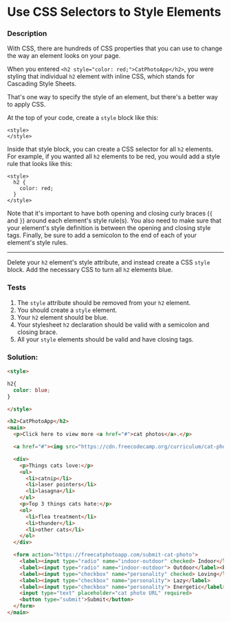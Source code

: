 # Use CSS Selectors to Style Elements

### Description

With CSS, there are hundreds of CSS properties that you can use to change the way an element looks on your page.

When you entered `<h2 style="color: red;">CatPhotoApp</h2>`, you were styling that individual `h2` element with inline CSS, which stands for Cascading Style Sheets.

That's one way to specify the style of an element, but there's a better way to apply CSS.

At the top of your code, create a `style` block like this:
```
<style>
</style>
```
Inside that style block, you can create a CSS selector for all `h2` elements. For example, if you wanted all `h2` elements to be red, you would add a style rule that looks like this:
```
<style>
  h2 {
    color: red;
  }
</style>
```
Note that it's important to have both opening and closing curly braces (`{` and `}`) around each element's style rule(s). You also need to make sure that your element's style definition is between the opening and closing style tags. Finally, be sure to add a semicolon to the end of each of your element's style rules.

---

Delete your `h2` element's style attribute, and instead create a CSS `style` block. Add the necessary CSS to turn all `h2` elements blue.

### Tests

1. The `style` attribute should be removed from your `h2` element.
2. You should create a `style` element.
3. Your `h2` element should be blue.
4. Your stylesheet `h2` declaration should be valid with a semicolon and closing brace.
5. All your `style` elements should be valid and have closing tags.

### Solution:

```html
<style>

h2{
  color: blue;
}

</style>

<h2>CatPhotoApp</h2>
<main>
  <p>Click here to view more <a href="#">cat photos</a>.</p>

  <a href="#"><img src="https://cdn.freecodecamp.org/curriculum/cat-photo-app/relaxing-cat.jpg" alt="A cute orange cat lying on its back."></a>

  <div>
    <p>Things cats love:</p>
    <ul>
      <li>catnip</li>
      <li>laser pointers</li>
      <li>lasagna</li>
    </ul>
    <p>Top 3 things cats hate:</p>
    <ol>
      <li>flea treatment</li>
      <li>thunder</li>
      <li>other cats</li>
    </ol>
  </div>

  <form action="https://freecatphotoapp.com/submit-cat-photo">
    <label><input type="radio" name="indoor-outdoor" checked> Indoor</label>
    <label><input type="radio" name="indoor-outdoor"> Outdoor</label><br>
    <label><input type="checkbox" name="personality" checked> Loving</label>
    <label><input type="checkbox" name="personality"> Lazy</label>
    <label><input type="checkbox" name="personality"> Energetic</label><br>
    <input type="text" placeholder="cat photo URL" required>
    <button type="submit">Submit</button>
  </form>
</main>
```